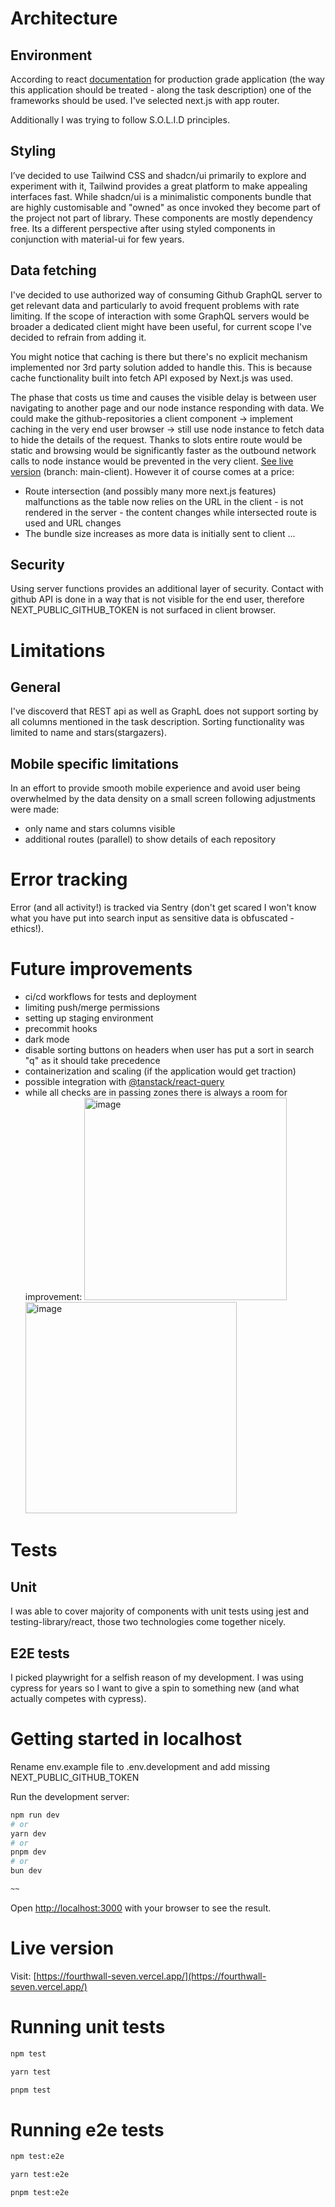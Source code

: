 # Architecture

## Environment

According to react [documentation](https://react.dev/learn/start-a-new-react-project#nextjs-app-router)
for production grade application (the way this application should be treated - along the task description) one of the frameworks should be used. I've selected next.js with app router.

Additionally I was trying to follow S.O.L.I.D principles.

## Styling

I’ve decided to use Tailwind CSS and shadcn/ui primarily to explore and experiment with it, Tailwind provides a great platform to make appealing interfaces fast. While shadcn/ui is a minimalistic components bundle that are highly customisable and "owned" as once invoked they become part of the project not part of library. These components are mostly dependency free. Its a different perspective after using styled components in conjunction with material-ui for few years.

## Data fetching

I've decided to use authorized way of consuming Github GraphQL server to get relevant data and particularly to avoid frequent problems with rate limiting. If the scope of interaction with some GraphQL servers would be broader a dedicated client might have been useful, for current scope I've decided to refrain from adding it.

You might notice that caching is there but there's no explicit mechanism implemented nor 3rd party solution added to handle this. This is because cache functionality built into fetch API exposed by Next.js was used.

The phase that costs us time and causes the visible delay is between user navigating to another page and our node instance responding with data. We could make the github-repositories a client component -> implement caching in the very end user browser -> still use node instance to fetch data to hide the details of the request. Thanks to slots entire route would be static and browsing would be significantly faster as the outbound network calls to node instance would be prevented in the very client. [See live version](https://fourthwall.netlify.app/) (branch: main-client). However it of course comes at a price:

- Route intersection (and possibly many more next.js features) malfunctions as the table now relies on the URL in the client - is not rendered in the server - the content changes while intersected route is used and URL changes
- The bundle size increases as more data is initially sent to client
  ...

## Security

Using server functions provides an additional layer of security. Contact with github API is done in a way that is not visible for the end user, therefore NEXT_PUBLIC_GITHUB_TOKEN is not surfaced in client browser.

# Limitations

## General

I've discoverd that REST api as well as GraphL does not support sorting by all columns mentioned in the task description. Sorting functionality was limited to name and stars(stargazers).

## Mobile specific limitations

In an effort to provide smooth mobile experience and avoid user being overwhelmed by the data density on a small screen following adjustments were made:

- only name and stars columns visible
- additional routes (parallel) to show details of each repository

# Error tracking

Error (and all activity!) is tracked via Sentry (don't get scared I won't know what you have put into search input as sensitive data is obfuscated - ethics!).

# Future improvements

- ci/cd workflows for tests and deployment
- limiting push/merge permissions
- setting up staging environment
- precommit hooks
- dark mode
- disable sorting buttons on headers when user has put a sort in search "q" as it should take precedence
- containerization and scaling (if the application would get traction)
- possible integration with [@tanstack/react-query](https://tanstack.com/query/latest/docs/framework/react/guides/advanced-ssr)
- while all checks are in passing zones there is always a room for improvement:
  <img width="324" alt="image" src="https://github.com/user-attachments/assets/2bb84773-1565-4a26-83c4-cd572bf0c415" />
  <img width="338" alt="image" src="https://github.com/user-attachments/assets/7b1fbb3c-cf97-45ba-9752-2602858486cf" />

# Tests

## Unit

I was able to cover majority of components with unit tests using jest and testing-library/react, those two technologies come together nicely.

## E2E tests

I picked playwright for a selfish reason of my development. I was using cypress for years so I want to give a spin to something new (and what actually competes with cypress).

# Getting started in localhost

Rename env.example file to .env.development and add missing NEXT_PUBLIC_GITHUB_TOKEN

Run the development server:

```bash
npm run dev
# or
yarn dev
# or
pnpm dev
# or
bun dev

~~
```

Open [http://localhost:3000](http://localhost:3000) with your browser to see the result.

# Live version

Visit: [https://fourthwall-seven.vercel.app/](https://fourthwall-seven.vercel.app/)

# Running unit tests

```bash
npm test
```

```bash
yarn test
```

```bash
pnpm test
```

# Running e2e tests

```bash
npm test:e2e
```

```bash
yarn test:e2e
```

```bash
pnpm test:e2e
```
